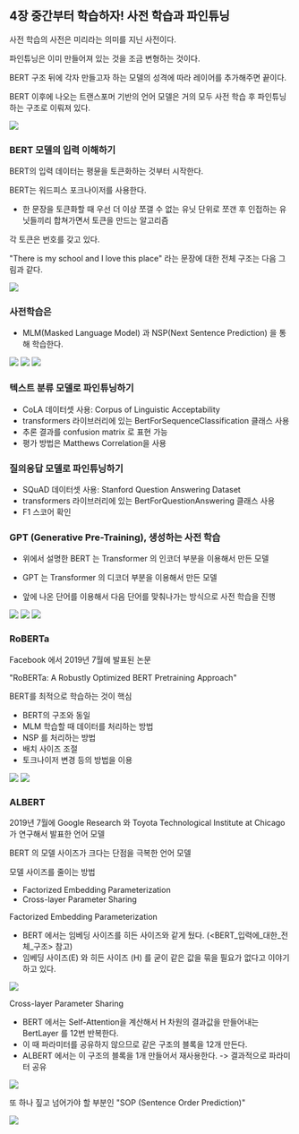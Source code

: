 ## 4장 중간부터 학습하자! 사전 학습과 파인튜닝

사전 학습의 사전은 미리라는 의미를 지닌 사전이다.

파인튜닝은 이미 만들어져 있는 것을 조금 변형하는 것이다.

BERT 구조 뒤에 각자 만들고자 하는 모델의 성격에 따라 레이어를 추가해주면 끝이다.

BERT 이후에 나오는 트랜스포머 기반의 언어 모델은 거의 모두 사전 학습 후 파인튜닝하는 구조로 이뤄져 있다.

<img src="BERT_모델_전체_구조.png">

### BERT 모델의 입력 이해하기

BERT의 입력 데이터는 평뮨을 토큰화하는 것부터 시작한다.

BERT는 워드피스 포크나이저를 사용한다.

- 한 문장을 토큰화할 때 우선 더 이상 쪼갤 수 없는 유닛 단위로 쪼갠 후 인접하는 유닛들끼리 합쳐가면서 토큰을 만드는 알고리즘

각 토큰은 번호를 갖고 있다.

"There is my school and I love this place" 라는 문장에 대한 전체 구조는 다음 그림과 같다.

<img src="BERT_입력에_대한_전체_구조.png">

### 사전학습은
- MLM(Masked Language Model) 과 NSP(Next Sentence Prediction) 을 통해 학습한다.

<img src="MLM_학습_과정_요약.png">

<img src="NSP_학습_데이터_예시.png">

<img src="BERT_사전_학습_요약.png">

### 텍스트 분류 모델로 파인튜닝하기

- CoLA 데이터셋 사용: Corpus of Linguistic Acceptability
- transformers 라이브러리에 있는 BertForSequenceClassification 클래스 사용
- 추론 결과를 confusion matrix 로 표현 가능
- 평가 방법은 Matthews Correlation을 사용

### 질의응답 모델로 파인튜닝하기

- SQuAD 데이터셋 사용: Stanford Question Answering Dataset
- transformers 라이브러리에 있는 BertForQuestionAnswering 클래스 사용
- F1 스코어 확인

### GPT (Generative Pre-Training), 생성하는 사전 학습

- 위에서 설명한 BERT 는 Transformer 의 인코더 부분을 이용해서 만든 모델
- GPT 는 Transformer 의 디코더 부분을 이용해서 만든 모델

- 앞에 나온 단어를 이용해서 다음 단어를 맞춰나가는 방식으로 사전 학습을 진행

<img src="GPT를_이용한_언어_모델_학습_방법.png">

<img src="BERT_vs_GPT.png">

<img src="GPT의_Masked_Self-Attention_에서의_마스킹_방법.png">

### RoBERTa

Facebook 에서 2019년 7월에 발표된 논문

"RoBERTa: A Robustly Optimized BERT Pretraining Approach"

BERT를 최적으로 학습하는 것이 핵심
- BERT의 구조와 동일
- MLM 학습할 때 데이터를 처리하는 방법
- NSP 를 처리하는 방법
- 배치 사이즈 조절
- 토크나이저 변경 
등의 방법을 이용

<img src="RoBERTa의_Dynamic_Static_마스킹.png">

<img src="RoBERTa에서의_NSP_전략.png">

### ALBERT

2019년 7월에 Google Research 와 Toyota Technological Institute at Chicago 가 연구해서 발표한 언어 모델

BERT 의 모델 사이즈가 크다는 단점을 극복한 언어 모델

모델 사이즈를 줄이는 방법
- Factorized Embedding Parameterization
- Cross-layer Parameter Sharing

Factorized Embedding Parameterization
- BERT 에서는 임베딩 사이즈를 히든 사이즈와 같게 뒀다. (<BERT_입력에_대한_전체_구조> 참고)
- 임베딩 사이즈(E) 와 히든 사이즈 (H) 를 굳이 같은 값을 묶을 필요가 없다고 이야기하고 있다.

<img src="ALBERT와_BERT의_임베딩_파라미터_수_계산.png">

Cross-layer Parameter Sharing
- BERT 에서는 Self-Attention을 계산해서 H 차원의 결과값을 만들어내는 BertLayer 를 12번 반복한다.
- 이 때 파라미터를 공유하지 않으므로 같은 구조의 블록을 12개 만든다.
- ALBERT 에서는 이 구조의 블록을 1개 만들어서 재사용한다. -> 결과적으로 파라미터 공유

<img src="ALBERT와_BERT의_인코더_동작_구조.png">

또 하나 짚고 넘어가야 할 부분인 "SOP (Sentence Order Prediction)"

<img src="SOP_학습_데이터_예시.png">

